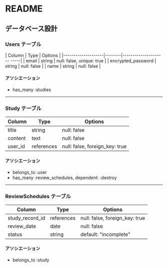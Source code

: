# README
## データベース設計

### Users テーブル

| Column             | Type   | Options                   |
|--------------------|--------|--------------------- -----|
| email              | string | null: false, unique: true |
| encrypted_password | string | null: false               |
| name               | string | null: false               |

#### アソシエーション

- has_many :studies

---

### Study テーブル

| Column      | Type       | Options                        |
|-------------|------------|--------------------------------|
| title       | string     | null: false                    |
| content     | text       | null: false                    |
| user_id     | references | null: false, foreign_key: true |

#### アソシエーション

- belongs_to :user
- has_many :review_schedules, dependent: :destroy

---

### ReviewSchedules テーブル

| Column           | Type       | Options                        |
|------------------|------------|--------------------------------|
| study_record_id  | references | null: false, foreign_key: true |
| review_date      | date       | null: false                    |
| status           | string     | default: "incomplete"          | 

#### アソシエーション

- belongs_to :study